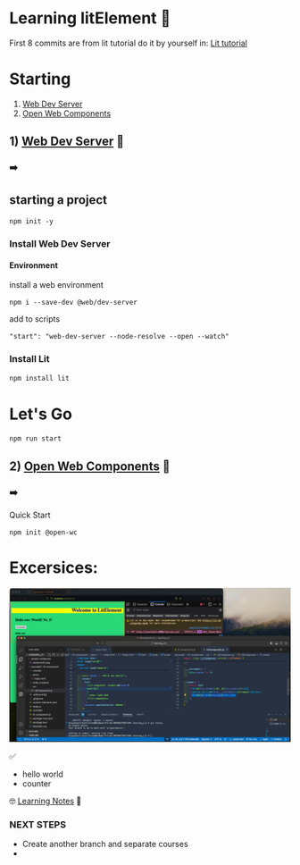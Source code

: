 # Learning litElement 🤠
First 8 commits are from lit tutorial
do it by yourself in:
[Lit tutorial](https://lit.dev/tutorials/intro-to-lit/)

# Starting
1. [Web Dev Server](./escuelaIT/lit-component/README.md)
2. [Open Web Components](./curso-lit/readme.md)

## 1) [Web Dev Server](https://modern-web.dev/docs/dev-server/overview/) 🌿

### ➡️
## starting a project

```
npm init -y
```

### Install Web Dev Server


#### Environment
install a web environment


```
npm i --save-dev @web/dev-server
```

add to scripts

```
"start": "web-dev-server --node-resolve --open --watch"
```

### Install Lit

```
npm install lit
```

# Let's Go
```
npm run start
```

## 2) [Open Web Components](https://open-wc.org/) 🌿
### ➡️ 
Quick Start
```
npm init @open-wc
```

#  Excersices:
![](./assets/evidences/evidence01.png)

✅
- hello world 
- counter


🤓 [Learning Notes](./escuelaIT/general_notes.txt) 👀


### NEXT STEPS
  - Create another branch and separate courses
  - 